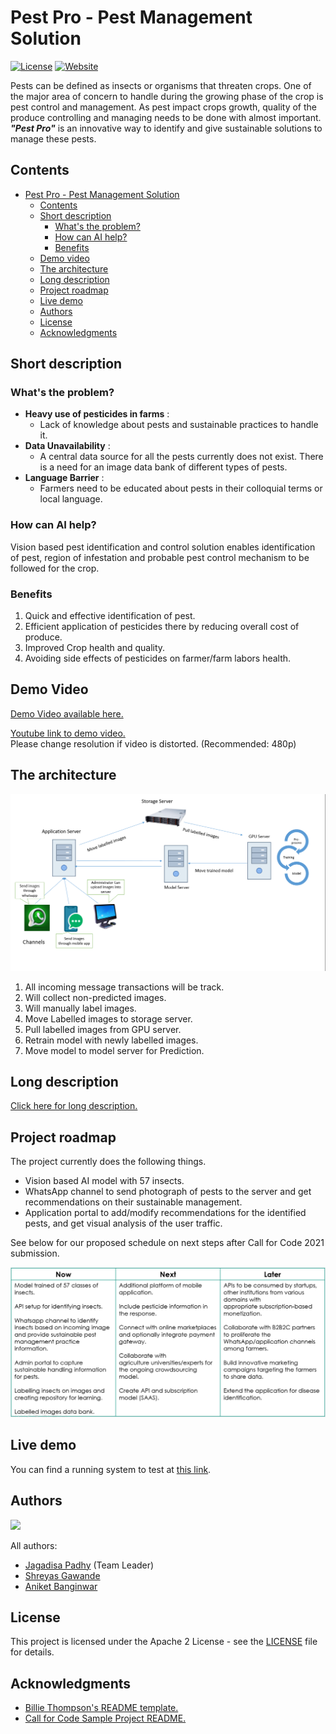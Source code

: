 # Pest Pro - Pest Management Solution

[![License](https://img.shields.io/badge/License-Apache2-blue.svg)](https://www.apache.org/licenses/LICENSE-2.0) [![Website](https://img.shields.io/badge/View-Website-blue)](https://3.7.103.170/pestmanagement/)

Pests can be defined as insects or organisms that threaten crops. One of the major area of concern to handle during the 
growing phase of the crop is pest control and management. 
As pest impact crops growth, quality of the produce controlling and managing needs to be done with almost 
important. _**"Pest Pro"**_ is an innovative way to identify and give sustainable solutions to manage these pests. 

## Contents

- [Pest Pro - Pest Management Solution](#pest-pro---pest-management-solution)
  - [Contents](#contents)
  - [Short description](#short-description)
    - [What's the problem?](#whats-the-problem)
    - [How can AI help?](#how-can-ai-help)
    - [Benefits](#benefits)
  - [Demo video](#demo-video)
  - [The architecture](#the-architecture)
  - [Long description](#long-description)
  - [Project roadmap](#project-roadmap)
  - [Live demo](#live-demo)
  - [Authors](#authors)
  - [License](#license)
  - [Acknowledgments](#acknowledgments)

## Short description

### What's the problem?

- **Heavy use of pesticides in farms** :
  - Lack of knowledge about pests and sustainable practices to handle it.
- **Data Unavailability** :
  - A central data source for all the pests currently does not exist. There is a need for an image data bank of different types of pests.
- **Language Barrier** :
  - Farmers need to be educated about pests in their colloquial terms or local language.

### How can AI help?

Vision based pest identification and control solution enables identification of pest, region of infestation and probable pest control mechanism to be followed for the crop.

### Benefits

1. Quick and effective identification of pest.
2. Efficient application of pesticides there by reducing overall cost of produce. 
3. Improved Crop health and quality.
4. Avoiding side effects of pesticides on farmer/farm labors health. 


## Demo Video

[Demo Video available here.](./Demo_Video.mp4)

[Youtube link to demo video.](https://youtu.be/VuGPAZwr_D4)  
Please change resolution if video is distorted. (Recommended: 480p)

## The architecture

![Pest Pro Architecture](https://github.com/aniketb97/pest_management/blob/main/Architecture.png)

1. All incoming message transactions will be track.
2. Will collect non-predicted images.
3. Will manually label images.
4. Move Labelled images to storage server.
5. Pull labelled images from GPU server.
6. Retrain model with newly labelled images.
7. Move model to model server for Prediction.


## Long description

[Click here for long description.](./DESCRIPTION.md)

## Project roadmap

The project currently does the following things.

- Vision based AI model with 57 insects.
- WhatsApp channel to send photograph of pests to the server and get recommendations on their sustainable management.
- Application portal to add/modify recommendations for the identified pests, and get visual analysis of the user traffic.

See below for our proposed schedule on next steps after Call for Code 2021 submission.

![Roadmap](./RoadMap.PNG)

## Live demo

You can find a running system to test at [this link](https://3.7.103.170/pestmanagement/).

## Authors

<a href="https://github.com/aniketb97/pest_management/graphs/contributors">
  <img src="https://contributors-img.web.app/image?repo=aniketb97/pest_management" />
</a>  

All authors:  
- [Jagadisa Padhy](https://github.com/jagadish4893) (Team Leader)  
- [Shreyas Gawande](https://github.com/shreyasmakerslab)
- [Aniket Banginwar](https://github.com/aniketb97)


## License

This project is licensed under the Apache 2 License - see the [LICENSE](LICENSE) file for details.

## Acknowledgments

- [Billie Thompson's README template.](https://gist.github.com/PurpleBooth/109311bb0361f32d87a2)
- [Call for Code Sample Project README.](https://github.com/Call-for-Code/Project-Sample/blob/main/README.md)